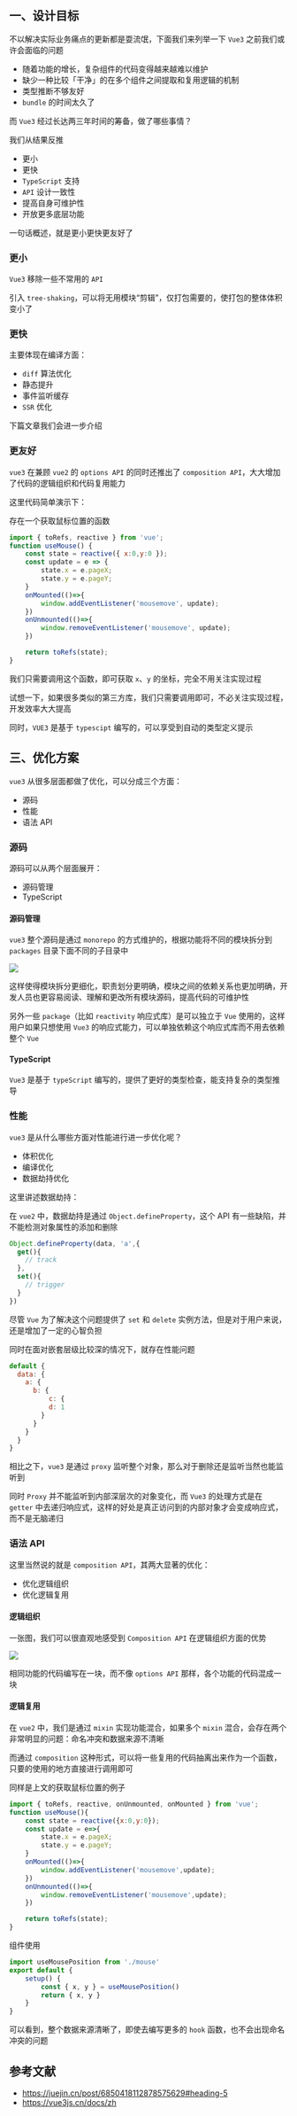 ## 一、设计目标

不以解决实际业务痛点的更新都是耍流氓，下面我们来列举一下 `Vue3` 之前我们或许会面临的问题

* 随着功能的增长，复杂组件的代码变得越来越难以维护
* 缺少一种比较「干净」的在多个组件之间提取和复用逻辑的机制
* 类型推断不够友好
* `bundle` 的时间太久了

而 `Vue3` 经过长达两三年时间的筹备，做了哪些事情？

我们从结果反推

* 更小
* 更快
* `TypeScript` 支持
* `API` 设计一致性
* 提高自身可维护性
* 开放更多底层功能

一句话概述，就是更小更快更友好了

### 更小

`Vue3` 移除一些不常用的 `API`

引入 `tree-shaking`，可以将无用模块“剪辑”，仅打包需要的，使打包的整体体积变小了

### 更快

主要体现在编译方面：

* `diff` 算法优化
* 静态提升
* 事件监听缓存
* `SSR` 优化

下篇文章我们会进一步介绍

### 更友好

`vue3` 在兼顾 `vue2` 的 `options API` 的同时还推出了 `composition API`，大大增加了代码的逻辑组织和代码复用能力

这里代码简单演示下：

存在一个获取鼠标位置的函数

```js
import { toRefs, reactive } from 'vue';
function useMouse() {
    const state = reactive({ x:0,y:0 });
    const update = e => {
        state.x = e.pageX;
        state.y = e.pageY;
    }
    onMounted(()=>{
        window.addEventListener('mousemove', update);
    })
    onUnmounted(()=>{
        window.removeEventListener('mousemove', update);
    })

    return toRefs(state);
}
```

我们只需要调用这个函数，即可获取 `x`、`y` 的坐标，完全不用关注实现过程

试想一下，如果很多类似的第三方库，我们只需要调用即可，不必关注实现过程，开发效率大大提高

同时，`VUE3` 是基于 `typescipt` 编写的，可以享受到自动的类型定义提示

## 三、优化方案

`vue3` 从很多层面都做了优化，可以分成三个方面：

* 源码
* 性能
* 语法 API

### 源码

源码可以从两个层面展开：

* 源码管理
* TypeScript

#### 源码管理

`vue3` 整个源码是通过 `monorepo` 的方式维护的，根据功能将不同的模块拆分到 `packages` 目录下面不同的子目录中

![](https://static.vue-js.com/d7c32520-5c58-11eb-ab90-d9ae814b240d.png)

这样使得模块拆分更细化，职责划分更明确，模块之间的依赖关系也更加明确，开发人员也更容易阅读、理解和更改所有模块源码，提高代码的可维护性

另外一些 `package`（比如 `reactivity` 响应式库）是可以独立于 `Vue` 使用的，这样用户如果只想使用 `Vue3` 的响应式能力，可以单独依赖这个响应式库而不用去依赖整个 `Vue`

#### TypeScript

`Vue3` 是基于 `typeScript` 编写的，提供了更好的类型检查，能支持复杂的类型推导

### 性能

`vue3` 是从什么哪些方面对性能进行进一步优化呢？

* 体积优化
* 编译优化
* 数据劫持优化

这里讲述数据劫持：

在 `vue2` 中，数据劫持是通过 `Object.defineProperty`，这个 API 有一些缺陷，并不能检测对象属性的添加和删除

```js
Object.defineProperty(data, 'a',{
  get(){
    // track
  },
  set(){
    // trigger
  }
})
```

尽管 `Vue` 为了解决这个问题提供了 `set` 和 `delete` 实例方法，但是对于用户来说，还是增加了一定的心智负担

同时在面对嵌套层级比较深的情况下，就存在性能问题

```js
default {
  data: {
    a: {
      b: {
          c: {
          d: 1
        }
      }
    }
  }
}
```

相比之下，`vue3` 是通过 `proxy` 监听整个对象，那么对于删除还是监听当然也能监听到

同时 `Proxy` 并不能监听到内部深层次的对象变化，而 `Vue3` 的处理方式是在 `getter` 中去递归响应式，这样的好处是真正访问到的内部对象才会变成响应式，而不是无脑递归

### 语法 API

这里当然说的就是 `composition API`，其两大显著的优化：

* 优化逻辑组织
* 优化逻辑复用

#### 逻辑组织

一张图，我们可以很直观地感受到 `Composition API` 在逻辑组织方面的优势

![](https://static.vue-js.com/e5804bc0-5c58-11eb-85f6-6fac77c0c9b3.png)

相同功能的代码编写在一块，而不像 `options API` 那样，各个功能的代码混成一块

#### 逻辑复用

在 `vue2` 中，我们是通过 `mixin` 实现功能混合，如果多个 `mixin` 混合，会存在两个非常明显的问题：命名冲突和数据来源不清晰

而通过 `composition` 这种形式，可以将一些复用的代码抽离出来作为一个函数，只要的使用的地方直接进行调用即可

同样是上文的获取鼠标位置的例子

```js
import { toRefs, reactive, onUnmounted, onMounted } from 'vue';
function useMouse(){
    const state = reactive({x:0,y:0});
    const update = e=>{
        state.x = e.pageX;
        state.y = e.pageY;
    }
    onMounted(()=>{
        window.addEventListener('mousemove',update);
    })
    onUnmounted(()=>{
        window.removeEventListener('mousemove',update);
    })

    return toRefs(state);
}
```

组件使用

```js
import useMousePosition from './mouse'
export default {
    setup() {
        const { x, y } = useMousePosition()
        return { x, y }
    }
}
```

可以看到，整个数据来源清晰了，即使去编写更多的 `hook` 函数，也不会出现命名冲突的问题

## 参考文献

* https://juejin.cn/post/6850418112878575629#heading-5
* https://vue3js.cn/docs/zh
